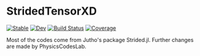 # StridedTensorXD

[![Stable](https://img.shields.io/badge/docs-stable-blue.svg)](https://PhysicsCodesLab.github.io/StridedTensorXD.jl/stable/)
[![Dev](https://img.shields.io/badge/docs-dev-blue.svg)](https://PhysicsCodesLab.github.io/StridedTensorXD.jl/dev/)
[![Build Status](https://github.com/PhysicsCodesLab/StridedTensorXD.jl/workflows/CI/badge.svg)](https://github.com/PhysicsCodesLab/StridedTensorXD.jl/actions)
[![Coverage](https://codecov.io/gh/PhysicsCodesLab/StridedTensorXD.jl/branch/main/graph/badge.svg)](https://codecov.io/gh/PhysicsCodesLab/StridedTensorXD.jl)

Most of the codes come from Jutho's package Strided.jl. Further changes are made by PhysicsCodesLab.
